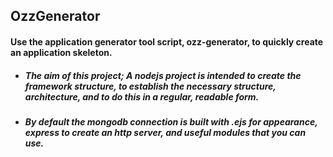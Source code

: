 ## OzzGenerator
#### Use the application generator tool script, ozz-generator, to quickly create an application skeleton.
 - ##### The aim of this project; A nodejs project is intended to create the framework structure, to establish the necessary   structure, architecture, and to do this in a regular, readable form.
 - ##### By default the mongodb connection is built with .ejs for appearance, express to create an http server, and useful modules that you can use.
